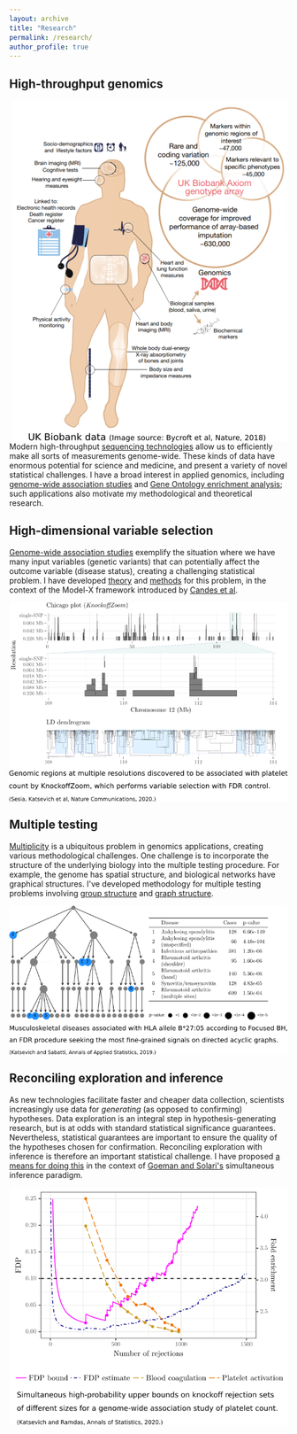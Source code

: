 ```yaml
---
layout: archive
title: "Research"
permalink: /research/
author_profile: true
---
```


High-throughput genomics
------ 
<img src="/images/high-throughput.png" align="right">

Modern high-throughput [sequencing technologies](https://en.wikipedia.org/wiki/Functional_genomics) allow us to efficiently make all sorts of measurements genome-wide. These kinds of data have enormous potential for science and medicine, and present a variety of novel statistical challenges. I have a broad interest in applied genomics, including [genome-wide association studies](https://www.nature.com/articles/s41467-020-14791-2) and [Gene Ontology enrichment analysis](https://www.nature.com/articles/s41598-019-42178-x); such applications also motivate my methodological and theoretical research.


High-dimensional variable selection
------ 
[Genome-wide association studies](https://en.wikipedia.org/wiki/Genome-wide_association_study) exemplify the situation where we have many input variables (genetic variants) that can potentially affect the outcome variable (disease status), creating a challenging statistical problem. I have developed [theory](https://arxiv.org/abs/2005.05506) and [methods](https://arxiv.org/abs/2006.08482) for this problem, in the context of the Model-X framework introduced by [Candes et al](https://rss.onlinelibrary.wiley.com/doi/10.1111/rssb.12265).

<img src="/images/variable-selection.png" align="center">

Multiple testing
------
[Multiplicity](https://en.wikipedia.org/wiki/Multiple_comparisons_problem#Large-scale_multiple_testing) is a ubiquitous problem in genomics applications, creating various methodological challenges. One challenge is to incorporate the structure of the underlying biology into the multiple testing procedure. For example, the genome has spatial structure, and biological networks have graphical structures. I've developed methodology for multiple testing problems involving [group structure](https://projecteuclid.org/euclid.aoas/1554861639) and [graph structure](https://arxiv.org/abs/1809.01792).

<img src="/images/multiple-testing.png" align="center">

Reconciling exploration and inference
------ 
As new technologies facilitate faster and cheaper data collection, scientists increasingly use data for *generating* (as opposed to confirming) hypotheses. Data exploration is an integral step in hypothesis-generating research, but is at odds with standard statistical significance guarantees. Nevertheless, statistical guarantees are important to ensure the quality of the hypotheses chosen for confirmation. Reconciling exploration with inference is therefore an important statistical challenge. I have proposed [a means for doing this](https://arxiv.org/abs/1803.06790) in the context of [Goeman and Solari's](https://projecteuclid.org/euclid.ss/1330437937) simultaneous inference paradigm.

<img src="/images/selective-inference.png" align="center">
